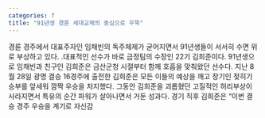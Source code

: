 ```yaml
---
categories: f
title: "91년생 경륜 세대교체의 중심으로 우뚝"
---
```

경륜 경주에서 대표주자인 임채빈의 독주체제가 굳어지면서 91년생들이 서서히 수면 위로 부상하고 있다. .대표적인 선수가 바로 금정팀의 수장인 22기 김희준이다. 91년생으로 임채빈과 친구인 김희준은 금산군청 시절부터 함께 호흡을 맞춰왔던 선수다. 지난 8월 28일 광명 결승 16경주에 출전한 김희준은 모든 이들의 예상을 깨고 장기인 젖히기 승부를 앞세워 깜짝 우승을 차지했다. 그동안 김희준을 괴롭혔던 고질적인 허리부상이 사라지면서 특유의 순간 파워가 살아나면서 거둔 성과다. 경기 직후 김희준은 “이번 결승 경주 우승을 계기로 자신감